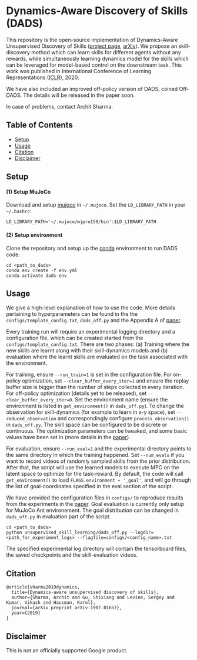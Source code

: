 # Dynamics-Aware Discovery of Skills (DADS)
This repository is the open-source implementation of Dynamics-Aware Unsupervised Discovery of Skills ([project page][website], [arXiv][paper]). We propose an skill-discovery method which can learn skills for different agents without any rewards, while simultaneously learning dynamics model for the skills which can be leveraged for model-based control on the downstream task. This work was published in International Conference of Learning Representations ([ICLR][iclr]), 2020.

We have also included an improved off-policy version of DADS, coined Off-DADS. The details will be released in the paper soon.

In case of problems, contact Archit Sharma.

## Table of Contents

* [Setup](#setup)
* [Usage](#usage)
* [Citation](#citation)
* [Disclaimer](#disclaimer)

## Setup

#### (1) Setup MuJoCo
Download and setup [mujoco][mujoco] in `~/.mujoco`. Set the `LD_LIBRARY_PATH` in your `~/.bashrc`:
```
LD_LIBRARY_PATH='~/.mujoco/mjpro150/bin':$LD_LIBRARY_PATH
```

#### (2) Setup environment
Clone the repository and setup up the [conda][conda] environment to run DADS code:
```
cd <path_to_dads>
conda env create -f env.yml
conda activate dads-env
```

## Usage
We give a high-level explanation of how to use the code. More details pertaining to hyperparameters can be found in the the `configs/template_config.txt`, `dads_off.py` and the Appendix A of [paper][paper].

Every training run will require an experimental logging directory and a configuration file, which can be created started from the `configs/template_config.txt`. There are two phases: (a) Training where the new skills are learnt along with their skill-dynamics models and (b) evaluation where the learnt skills are evaluated on the task associated with the environment.

For training, ensure `--run_train=1` is set in the configuration file. For on-policy optimization, set `--clear_buffer_every_iter=1` and ensure the replay buffer size is bigger than the number of steps collected in every iteration. For off-policy optimization (details yet to be released), set `--clear_buffer_every_iter=0`. Set the environment name (ensure the environment is listed in `get_environment()` in `dads_off.py`). To change the observation for skill-dynamics (for example to learn in x-y space), set `--reduced_observation` and correspondingly configure `process_observation()` in `dads_off.py`. The skill space can be configured to be discrete or continuous. The optimization parameters can be tweaked, and some basic values have been set in (more details in the [paper][paper]). 

For evaluation, ensure `--run_eval=1` and the experimental directory points to the same directory in which the training happened. Set `--num_evals` if you want to record videos of randomly sampled skills from the prior distribution. After that, the script will use the learned models to execute MPC on the latent space to optimize for the task-reward. By default, the code will call `get_environment()` to load `FLAGS.environment + '_goal'`, and will go through the list of goal-coordinates specified in the eval section of the script.

We have provided the configuration files in `configs/` to reproduce results from the experiments in the [paper][paper]. Goal evaluation is currently only setup for MuJoCo Ant environement. The goal distribution can be changed in `dads_off.py` in evaluation part of the script.

```
cd <path_to_dads>
python unsupervised_skill_learning/dads_off.py --logdir=<path_for_experiment_logs> --flagfile=configs/<config_name>.txt
```

The specified experimental log directory will contain the tensorboard files, the saved checkpoints and the skill-evaluation videos.

## Citation
```
@article{sharma2019dynamics,
  title={Dynamics-aware unsupervised discovery of skills},
  author={Sharma, Archit and Gu, Shixiang and Levine, Sergey and Kumar, Vikash and Hausman, Karol},
  journal={arXiv preprint arXiv:1907.01657},
  year={2019}
}
```

## Disclaimer
This is not an officially supported Google product.

[website]: https://sites.google.com/corp/view/dads-skill 
[paper]: https://arxiv.org/abs/1907.01657
[iclr]: https://openreview.net/forum?id=HJgLZR4KvH
[mujoco]: http://www.mujoco.org/
[conda]: https://docs.conda.io/en/latest/miniconda.html